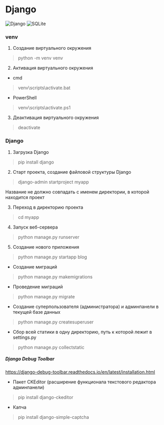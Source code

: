 # Django

![Django](https://img.shields.io/badge/django-%23092E20.svg?style=for-the-badge&logo=django&logoColor=white)
![SQLite](https://img.shields.io/badge/sqlite-%2307405e.svg?style=for-the-badge&logo=sqlite&logoColor=white)

### venv

1.  Создание виртуального окружения
>python -m venv venv

2.  Активация виртуального окружения
* cmd
>venv\scripts\activate.bat

* PowerShell
>venv\scripts\activate.ps1

3.  Деактивация виртуального окружения
>deactivate

### Django

1.  Загрузка Django
>pip install django

2.  Старт проекта, создание файловой структуры Django
>django-admin startproject myapp

Название не должно совпадать с именем директории, в которой находится проект

3.  Переход в директорию проекта
>cd myapp

4.  Запуск веб-сервера
>python manage.py runserver

5.  Создание нового приложения
>python manage.py startapp blog

* Создание миграций
>python manage.py makemigrations

* Проведение миграций
>python manage.py migrate

* Создание суперпользователя (администратора) и админпанели в текущей базе данных
>python manage.py createsuperuser

* Сбор всей статики в одну директорию, путь к которой лежит в settings.py
>python manage.py collectstatic

##### Django Debug Toolbar  
https://django-debug-toolbar.readthedocs.io/en/latest/installation.html

* Пакет CKEditor (расширение функционала текстового редактора админпанели)
>pip install django-ckeditor

* Капча
>pip install django-simple-captcha
